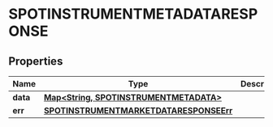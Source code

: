 

# SPOTINSTRUMENTMETADATARESPONSE

## Properties

Name | Type | Description | Notes
------------ | ------------- | ------------- | -------------
**data** | [**Map&lt;String, SPOTINSTRUMENTMETADATA&gt;**](SPOTINSTRUMENTMETADATA.md) |  |  [optional]
**err** | [**SPOTINSTRUMENTMARKETDATARESPONSEErr**](SPOTINSTRUMENTMARKETDATARESPONSEErr.md) |  |  [optional]




